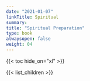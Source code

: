 ```yaml
---
date: "2021-01-07"
linkTitle: Spiritual
summary: 
title: "Spiritual Preparation"
type: book
alwaysopen: false
weight: 04
---
```



{{< toc hide_on="xl" >}}


{{< list_children >}}


